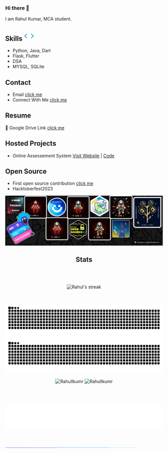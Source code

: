 ### Hi there 👋
I am Rahul Kumar, MCA student.

## Skills <img src = "/tag.webp" width = 32px>
- Python, Java, Dart
- Flask, Flutter
- DSA 
- MYSQL, SQLite
  
<!--
![Python](https://img.shields.io/badge/-Python-05122A?style=flat&logo=python) ![Shell](https://img.shields.io/badge/Shell-05122A?style=flat&logo=gnu-bash&logoColor=white) ![Java](https://img.shields.io/badge/-Java-05122A?style=flat&logo=Java&logoColor=white) ![Golang](https://img.shields.io/badge/-Golang-05122A?style=flat&logo=go&logoColor=white) ![Kotlin](https://img.shields.io/badge/-Kotlin-05122A?style=flat&logo=kotlin) ![Markdown](https://img.shields.io/badge/-Markdown-05122A?style=flat&logo=markdown)&nbsp;

![Docker](https://img.shields.io/badge/-Docker-05122A?style=flat&logo=docker) ![Spring](https://img.shields.io/badge/-Spring-05122A?style=flat&logo=spring&logoColor=white) ![Maven](https://img.shields.io/badge/-Maven-05122A?style=flat&logo=apache-maven&logoColor=white) ![Kafka](https://img.shields.io/badge/-Kafka-05122A?style=flat&logo=apache-kafka) ![Cucumber](https://img.shields.io/badge/-Cucumber-05122A?style=flat&logo=cucumber)&nbsp;

![Git](https://img.shields.io/badge/-Git-05122A?style=flat&logo=git) ![GitHub](https://img.shields.io/badge/-GitHub-05122A?style=flat&logo=github) ![GitHub Actions](https://img.shields.io/badge/GitHub%20Actions%20-05122A?style=flat&logo=github-actions&logoColor=white) ![CircleCI](https://img.shields.io/badge/CircleCI-05122A?style=flat&logo=circleci&logoColor=white) ![MySQL](https://img.shields.io/badge/-MySQL-05122A?style=flat&logo=mysql&logoColor=white) ![PostgreSQL](https://img.shields.io/badge/-PostgreSQL-05122A?style=flat&logo=postgresql)&nbsp;

![Visual Studio Code](https://img.shields.io/badge/-Visual%20Studio%20Code-05122A?style=flat&logo=visual-studio-code&logoColor=007ACC) ![IntelliJ](https://img.shields.io/badge/-IntelliJ-05122A?style=flat&logo=jetbrains) ![Postman](https://img.shields.io/badge/-Postman-05122A?style=flat&logo=postman) ![Linux](https://img.shields.io/badge/-Linux-05122A?style=flat&logo=linux&logoColor=white) ![MacOS](https://img.shields.io/badge/-MacOS-05122A?style=flat&logo=apple)&nbsp;
-->

## Contact
- Email [click me](mailto:kumarrahul771996@gmail.com)
- Connect With Me [click me](https://bit.ly/m/codingrah)

## Resume
📃 Google Drive Link [click me](https://drive.google.com/file/d/1qi5Ve8TPgBHSmy3hPdJnwpUwUrqiYBN9/view?usp=sharing)

## Hosted Projects
- Online Assessement System [Visit Website](https://onlineasystem.000webhostapp.com) | [Code](https://github.com/Rahullkumr/onlineasystem)

## Open Source
- First open source contribution [click me](https://github.com/RetroMusicPlayer/Paisa/pull/330)
- Hacktoberfest2023


[![An image of @rahullkumr's Holopin badges, which is a link to view their full Holopin profile](./holopin.png)](https://holopin.io/@rahullkumr)



<h2 align="center">Stats</h2>

<br> <br>

<p align="center">
    <img alt="Rahul's streak" src="https://github-readme-streak-stats.herokuapp.com/?user=Rahullkumr&theme=black-ice&hide_border=true&stroke=0000&background=060A0CD0"/>
</p><br />

<div align="center">
<!--     Snake eating bna lena  -->
 
![github contribution grid snake animation](https://github.com/Rahullkumr/Rahullkumr/blob/output/github-contribution-grid-snake-dark.svg#gh-dark-mode-only)
![github contribution grid snake animation](https://github.com/Rahullkumr/Rahullkumr/blob/output/github-contribution-grid-snake.svg#gh-light-mode-only)


<!--
Error :
  (should not come again since I changed PAT expiry date to NEVER):
  something went wrong! file an issue at https://tiny.one/readme-stats
  maximum retries exceeded
  Please add an env variable called PAT_1 with your github token in vercel
solution video:
  https://www.youtube.com/watch?v=n6d4KHSKqGk&t=107s
-->


<img src="https://github-readme-stats-rahullkumr.vercel.app/api/top-langs?username=Rahullkumr&langs_count=6&exclude_repo=github-readme-stats,Rahullkumr&layout=compact&include_all_commits=true&count_private=true&show_icons=true&line_height=20&title_color=7A7ADB&icon_color=2234AE&text_color=D3D3D3&bg_color=0,000000,130F40" alt="Rahullkumr" />
  
<img src="https://github-readme-stats-rahullkumr.vercel.app/api?username=Rahullkumr&show_icons=true&line_height=20&title_color=7A7ADB&icon_color=2234AE&text_color=D3D3D3&bg_color=0,000000,130F40&include_all_commits=false&count_private=true&custom_title=%E0%A4%A8%E0%A4%AE%E0%A4%B8%E0%A5%8D%E0%A4%A4%E0%A5%87%20%F0%9F%99%8F%20Programmers!" alt="Rahullkumr" />
  
</div>

<br /><br />
<p align="center">
    <img src="https://github.com/Rahullkumr/Rahullkumr/blob/main/bye.svg">
</p>
<br>
<p>
  <img src = "dynamic_hr.gif">
</p>


<!-- 
[![Ashutosh's github activity graph](https://github-readme-activity-graph.vercel.app/graph?username=Vikash-8090-Yadav&bg_color=000000&color=08fd0c&line=00ebdb&point=ffbc05&area=true&hide_border=true)](https://github.com/ashutosh00710/github-readme-activity-graph) 

-->
